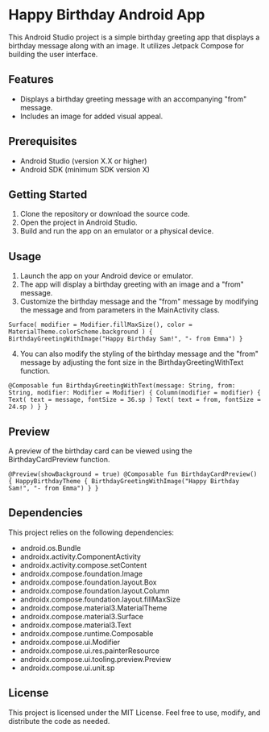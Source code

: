 # Happy Birthday Android App

This Android Studio project is a simple birthday greeting app that displays a birthday message along with an image. It utilizes Jetpack Compose for building the user interface.

## Features

- Displays a birthday greeting message with an accompanying "from" message.
- Includes an image for added visual appeal.

## Prerequisites

- Android Studio (version X.X or higher)
- Android SDK (minimum SDK version X)

## Getting Started

1. Clone the repository or download the source code.
2. Open the project in Android Studio.
3. Build and run the app on an emulator or a physical device.

## Usage

1. Launch the app on your Android device or emulator.
2. The app will display a birthday greeting with an image and a "from" message.
3. Customize the birthday message and the "from" message by modifying the message and from parameters in the MainActivity class.

`Surface(
modifier = Modifier.fillMaxSize(),
color = MaterialTheme.colorScheme.background
) {
BirthdayGreetingWithImage("Happy Birthday Sam!", "- from Emma")
}`

4. You can also modify the styling of the birthday message and the "from" message by adjusting the font size in the BirthdayGreetingWithText function.

`@Composable
fun BirthdayGreetingWithText(message: String, from: String, modifier: Modifier = Modifier) {
Column(modifier = modifier) {
Text(
text = message,
fontSize = 36.sp
)
Text(
text = from,
fontSize = 24.sp
)
}
}`

## Preview

A preview of the birthday card can be viewed using the BirthdayCardPreview function.

`@Preview(showBackground = true)
@Composable
fun BirthdayCardPreview() {
HappyBirthdayTheme {
BirthdayGreetingWithImage("Happy Birthday Sam!", "- from Emma")
}
}`

## Dependencies

This project relies on the following dependencies:

- android.os.Bundle
- androidx.activity.ComponentActivity
- androidx.activity.compose.setContent
- androidx.compose.foundation.Image
- androidx.compose.foundation.layout.Box
- androidx.compose.foundation.layout.Column
- androidx.compose.foundation.layout.fillMaxSize
- androidx.compose.material3.MaterialTheme
- androidx.compose.material3.Surface
- androidx.compose.material3.Text
- androidx.compose.runtime.Composable
- androidx.compose.ui.Modifier
- androidx.compose.ui.res.painterResource
- androidx.compose.ui.tooling.preview.Preview
- androidx.compose.ui.unit.sp

## License

This project is licensed under the MIT License. Feel free to use, modify, and distribute the code as needed.
